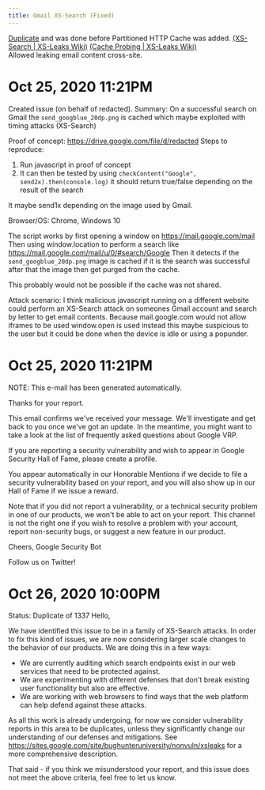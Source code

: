 ```yaml
---
title: Gmail XS-Search (Fixed)
---
```


[Duplicate](https://www.youtube.com/watch?v=nQJHGHw94fM) and was done before Partitioned HTTP Cache was added.
[(XS-Search | XS-Leaks Wiki)](https://xsleaks.dev/docs/attacks/xs-search/)
[(Cache Probing | XS-Leaks Wiki)](https://xsleaks.dev/docs/attacks/cache-probing/#fetch-with-abortcontroller)  
Allowed leaking email content cross-site.

# Oct 25, 2020 11:21PM

Created issue (on behalf of redacted).
Summary: On a successful search on Gmail the `send_googblue_20dp.png` is cached which maybe exploited with timing attacks (XS-Search)

Proof of concept: https://drive.google.com/file/d/redacted
Steps to reproduce:

1. Run javascript in proof of concept
2. It can then be tested by using `checkContent("Google", send2x).then(console.log)` it should return true/false depending on the result of the search

It maybe send1x depending on the image used by Gmail.

Browser/OS: Chrome, Windows 10

The script works by first opening a window on https://mail.google.com/mail
Then using window.location to perform a search like https://mail.google.com/mail/u/0/#search/Google
Then it detects if the `send_googblue_20dp.png` image is cached if it is the search was successful after that the image then get purged from the cache.

This probably would not be possible if the cache was not shared.

Attack scenario:
I think malicious javascript running on a different website could perform an XS-Search attack on someones Gmail account and search by letter to get email contents.
Because mail.google.com would not allow iframes to be used window.open is used instead this maybe suspicious to the user but it could be done when the device is idle or using a popunder.

# Oct 25, 2020 11:21PM

NOTE: This e-mail has been generated automatically.

Thanks for your report.

This email confirms we've received your message. We'll investigate and get back to you once we've got an update. In the meantime, you might want to take a look at the list of frequently asked questions about Google VRP.

If you are reporting a security vulnerability and wish to appear in Google Security Hall of Fame, please create a profile.

You appear automatically in our Honorable Mentions if we decide to file a security vulnerability based on your report, and you will also show up in our Hall of Fame if we issue a reward.

Note that if you did not report a vulnerability, or a technical security problem in one of our products, we won't be able to act on your report. This channel is not the right one if you wish to resolve a problem with your account, report non-security bugs, or suggest a new feature in our product.

Cheers,
Google Security Bot

Follow us on Twitter!

# Oct 26, 2020 10:00PM

Status: Duplicate of 1337
Hello,

We have identified this issue to be in a family of XS-Search attacks. In order to fix this kind of issues, we are now considering larger scale changes to the behavior of our products. We are doing this in a few ways:

- We are currently auditing which search endpoints exist in our web services that need to be protected against.
- We are experimenting with different defenses that don't break existing user functionality but also are effective.
- We are working with web browsers to find ways that the web platform can help defend against these attacks.

As all this work is already undergoing, for now we consider vulnerability reports in this area to be duplicates, unless they significantly change our understanding of our defenses and mitigations. See https://sites.google.com/site/bughunteruniversity/nonvuln/xsleaks for a more comprehensive description.

That said - if you think we misunderstood your report, and this issue does not meet the above criteria, feel free to let us know.
